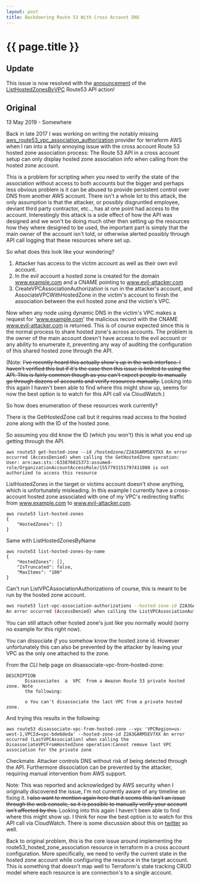 ```yaml
---
layout: post
title: Backdooring Route 53 With Cross Account DNS
---
```


{{ page.title }}
================

## Update

This issue is now resolved with the [announcement](https://docs.aws.amazon.com/Route53/latest/APIReference/API_ListHostedZonesByVPC.html) of the [ListHostedZonesByVPC](https://docs.aws.amazon.com/Route53/latest/APIReference/API_ListHostedZonesByVPC.html) Route53 API action!

## Original

<p class="meta">13 May 2019 - Somewhere</p>

Back in late 2017 I was working on writing the notably missing [aws_route53_&shy;vpc_association_authorization](https://github.com/terraform-providers/terraform-provider-aws/pull/2005) provider for terraform AWS when I ran into a fairly annoying issue with the cross account Route 53 hosted zone association process: The Route 53 API in a cross account setup can only display hosted zone association info when calling from the hosted zone account.

This is a problem for scripting when you need to verify the state of the association without access to both accounts but the bigger and perhaps less obvious problem is it can be abused to provide persistent control over DNS from another AWS account. There isn't a whole lot to this attack, the only assumption is that the attacker, or possibly disgruntled employee, deviant third party contractor, etc.., has at one point had access to the account. Interestingly this attack is a side effect of how the API was designed and we won't be doing much other then setting up the resources how they where designed to be used, the important part is simply that the main owner of the account isn't told, or otherwise alerted possibly through API call logging that these resources where set up.

So what does this look like your wondering?
  1. Attacker has access to the victim account as well as their own evil account.
  2. In the evil account a hosted zone is created for the domain www.example.com and a CNAME pointing to www.evil-attacker.com
  2. CreateVPCAssociationAuthorization is run in the attacker's account, and Associate&shy;VPCWithHostedZone in the victim's account to finish the association between the evil hosted zone and the victim's VPC.

Now when any node using dynamic DNS in the victim's VPC makes a request for 'www.example.com' the malicious record with the CNAME www.evil-attacker.com is returned. This is of course expected since this is the normal process to share hosted zone's across accounts. The problem is the owner of the main account doesn't have access to the evil account or any ability to enumerate it, preventing any way of auditing the configuration of this shared hosted zone through the API.

(Note: <s>I've recently heard this actually show's up in the web interface. I haven't verified this but if it's the case then this issue is limited to using the API. This is fairly common though as you can't expect people to manually go through dozens of accounts and verify resources manually.</s> Looking into this again I haven't been able to find where this might show up, seems for now the best option is to watch for this API call via CloudWatch.)

So how does enumeration of these resources work currently?

There is the GetHostedZone call but it requires read access to the hosted zone along with the ID of the hosted zone.

So assuming you did know the ID (which you won't) this is what you end up getting through the API.
```wrap
aws route53 get-hosted-zone --id /hostedzone/Z2A3GARM5EV7XX An error occurred (AccessDenied) when calling the GetHostedZone operation: User: arn:aws:sts::633876015373:assumed-role/OrganizationAccountAccessRole/1557793151797411000 is not authorized to access this resource
```

ListHostedZones in the target or victims account doesn't show anything, which is unfortunately misleading. In this example I currently have a cross-account hosted zone associated with one of my VPC's redirecting traffic from www.example.com to www.evil-attacker.com.
```
aws route53 list-hosted-zones
{
    "HostedZones": []
}
```

Same with ListHostedZonesByName
```
aws route53 list-hosted-zones-by-name
{
    "HostedZones": [],
    "IsTruncated": false,
    "MaxItems": "100"
}
```

Can't run ListVPCAssociationAuthorizations of course, this is meant to be run by the hosted zone account.

```bash
aws route53 list-vpc-association-authorizations --hosted-zone-id Z2A3GARM5EV7XX
An error occurred (AccessDenied) when calling the ListVPCAssociationAuthorizations operation: User: arn:aws:sts::633876015373:assumed-role/OrganizationAccountAccessRole/1557793151797411000 is not authorized to access this resource
```

You can still attach other hosted zone's just like you normally would (sorry no example for this right now).

You can dissociate *if* you somehow know the hosted zone id. However unfortunately this can also be prevented by the attacker by leaving your VPC as the only one attached to the zone.

From the CLI help page on disassociate-vpc-from-hosted-zone:
```
DESCRIPTION
       Disassociates  a  VPC  from a Amazon Route 53 private hosted zone. Note
       the following:

       o You can't disassociate the last VPC from a private hosted zone.
```

And trying this results in the following:
```wrap
aws route53 disassociate-vpc-from-hosted-zone --vpc 'VPCRegion=us-west-1,VPCId=vpc-bde6deda' --hosted-zone-id Z2A3GARM5EV7XX An error occurred (LastVPCAssociation) when calling the DisassociateVPCFromHostedZone operation:Cannot remove last VPC association for the private zone
```

Checkmate. Attacker controls DNS without risk of being detected through the API. Furthermore dissociation can be prevented by the attacker, requiring manual intervention from AWS support.

Note: This was reported and acknowledged by AWS security when I originally discovered the issue, I'm not currently aware of any timeline on fixing it. <s>I also want to mention again here that it seems this isn't an issue through the web console, so it is possible to manually verify your account isn't affected by this.</s> Looking into this again I haven't been able to find where this might show up. I think for now the best option is to watch for this API call via CloudWatch. There is some discussion about this on [twitter](https://twitter.com/0xdabbad00/status/1225452593234640897?s=20) as well.

Back to original problem, this is the core issue around implementing the route53_hosted_zone_association resource in terraform in a cross account configuration. More specifically, we need to verify the current state in the hosted zone account while configuring the resource in the target account. This is something that doesn't map well to Terraform's state tracking CRUD model where each resource is are connection's to a single account.

